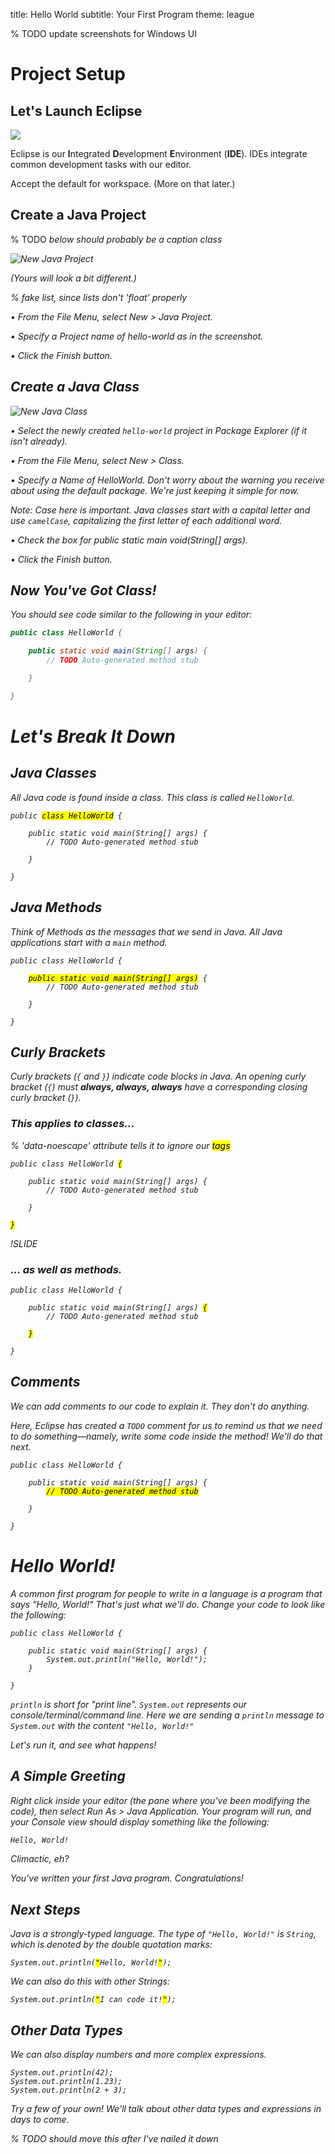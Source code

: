 title: Hello World
subtitle: Your First Program
theme: league

% TODO update screenshots for Windows UI

# Project Setup

## Let's Launch Eclipse

<div float="right"><img src="./resources/eclipse-426x100.png" class="logo" /></div>
  
Eclipse is our **I**ntegrated **D**evelopment **E**nvironment (**IDE**). IDEs integrate common development tasks with our editor.

Accept the default for workspace. (More on that later.)

## Create a Java Project

% TODO <em> below should probably be a caption class

<div class="sidebar">
	<img alt="New Java Project" src="./resources/new-java-project.png" />
	<p><em>(Yours will look a bit different.)</em></p>
</div>

% fake list, since lists don't 'float' properly

• From the *File* Menu, select *New > Java Project*.

• Specify a *Project name* of *hello-world* as in the screenshot.

• Click the *Finish* button.

## Create a Java Class

<div class="sidebar">
	<img alt="New Java Class" src="./resources/new-java-class.png" />
</div>

• Select the newly created `hello-world` project in *Package Explorer* (if it isn't already).

• From the *File* Menu, select *New > Class*.

• Specify a *Name* of *HelloWorld*. Don't worry about the warning you receive about using the default package. We're just keeping it simple for now. 

*Note: Case here is important. Java classes start with a capital letter and use `camelCase`, capitalizing the first letter of each additional word.*

• Check the box for *public static main void(String[] args)*.

• Click the *Finish* button.

## Now You've Got Class!

You should see code similar to the following in your editor:

```java
public class HelloWorld {

	public static void main(String[] args) {
		// TODO Auto-generated method stub

	}

}
```

# Let's Break It Down

## Java Classes

All Java code is found inside a *class*. This class is called `HelloWorld`.

<pre><code class="language-java" data-noescape>public <mark>class HelloWorld</mark> {

	public static void main(String[] args) {
		// TODO Auto-generated method stub

	}

}
</code></pre>

## Java Methods

Think of *Methods* as the messages that we send in Java. All Java applications start with a `main` method.


<pre><code class="language-java" data-noescape>public class HelloWorld {

	<mark>public static void main(String[] args)</mark> {
		// TODO Auto-generated method stub

	}

}
</code></pre>

## Curly Brackets

Curly brackets (`{` and `}`) indicate code blocks in Java. An opening curly bracket (`{`) must **always, always, always** have a corresponding closing curly bracket (`}`).

### This applies to classes…

% 'data-noescape' attribute tells it to ignore our <mark> tags

<pre><code class="language-java" data-noescape>public class HelloWorld <mark>{</mark>

	public static void main(String[] args) {
		// TODO Auto-generated method stub

	}

<mark>}</mark>
</code></pre>

!SLIDE

### … as well as methods.

<pre><code class="language-java" data-noescape>public class HelloWorld {

	public static void main(String[] args) <mark>{</mark>
		// TODO Auto-generated method stub

	<mark>}</mark>

}
</code></pre>

## Comments

We can add comments to our code to explain it. They don't *do* anything.

Here, Eclipse has created a `TODO` comment for us to remind us that we need to do something—namely, write some code inside the method! We'll do that next.

<pre><code class="language-java" data-noescape>public class HelloWorld {

	public static void main(String[] args) {
		<mark>// TODO Auto-generated method stub</mark>

	}

}
</code></pre>

# Hello World!

A common first program for people to write in a language is a program that says "Hello, World!" That's just what we'll do. Change your code to look like the following:

<pre><code class="language-java" data-noescape>public class HelloWorld {

	public static void main(String[] args) {
		System.out.println("Hello, World!");
	}

}
</code></pre>

`println` is short for "print line". `System.out` represents our console/terminal/command line. Here we are sending a `println` message to `System.out` with the content `"Hello, World!"`

Let's run it, and see what happens!

## A Simple Greeting

Right click inside your editor (the pane where you've been modifying the code), then select *Run As > Java Application*. Your program will run, and your *Console* *view* should display something like the following:

```bash
Hello, World!
```
Climactic, eh?

You've written your first Java program. Congratulations!

## Next Steps

Java is a *strongly-typed* language. The type of `"Hello, World!"` is `String`, which is denoted by the double quotation marks:

<pre><code class="language-java" data-noescape>System.out.println(<mark>"</mark>Hello, World!<mark>"</mark>);</code></pre>

We can also do this with other Strings:

<pre><code class="language-java" data-noescape>System.out.println(<mark>"</mark>I can code it!<mark>"</mark>);</code></pre>

## Other Data Types

We can also display numbers and more complex expressions.

<pre><code class="language-java" data-noescape>System.out.println(42);
System.out.println(1.23);
System.out.println(2 + 3);</code></pre>

Try a few of your own! We'll talk about other data types and expressions in days to come.


% TODO should move this after I've nailed it down

<style type="text/css">
.reveal section img.logo {
	border: none;
	background-color: rgba(255, 255, 255, 0.25);
	padding: 1rem;
}
.reveal ol, .reveal dl, .reveal ul {
	margin: 0 0 1rem 2rem;
}
</style>
